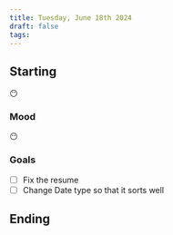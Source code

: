 ```yaml
---
title: Tuesday, June 18th 2024
draft: false
tags: 
---
```


## Starting 

😶

### Mood

😶

### Goals

- [ ] Fix the resume
- [ ] Change Date type so that it sorts well

## Ending